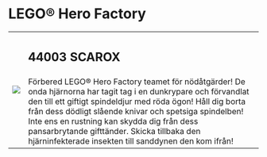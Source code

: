 # LEGO® Hero Factory

<table width="100%">
<tr>
<td rowspan="2"><img src="https://www.lego.com/cdn/product-assets/product.img.pri/44003_prod.jpg"></td>
<td><h2>44003 SCAROX</h2></td>
</tr>
<tr>
<td valign="top">
Förbered LEGO® Hero Factory teamet för nödåtgärder! De onda hjärnorna har tagit tag i en dunkrypare och förvandlat den till ett giftigt spindeldjur med röda ögon! Håll dig borta från dess dödligt slående knivar och spetsiga spindelben! Inte ens en rustning kan skydda dig från dess pansarbrytande gifttänder. Skicka tillbaka den hjärninfekterade insekten till sanddynen den kom ifrån!
</td>
</tr>
</table>